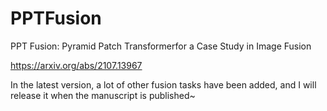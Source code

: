 # PPTFusion
PPT Fusion: Pyramid Patch Transformerfor a Case Study in Image Fusion

https://arxiv.org/abs/2107.13967

In the latest version, a lot of other fusion tasks have been added, and I will release it when the manuscript is published~
